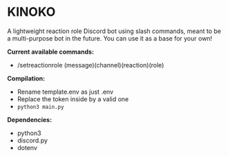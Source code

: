 # KINOKO
A lightweight reaction role Discord bot using slash commands, meant to be a multi-purpose bot in the future. You can use it as a base for your own!

**Current available commands:**
- /setreactionrole (message)(channel)(reaction)(role)

**Compilation:**
- Rename template.env as just .env
- Replace the token inside by a valid one
- ```python3 main.py```

**Dependencies:**
- python3
- discord.py
- dotenv
